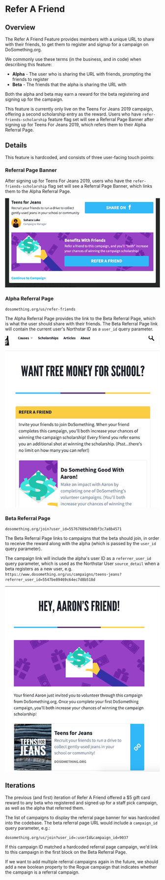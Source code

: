 # Refer A Friend

## Overview

The Refer A Friend Feature provides members with a unique URL to share with their friends, to get them to register and signup for a campaign on DoSomething.org.

We commonly use these terms (in the business, and in code) when describing this feature:

- **Alpha** - The user who is sharing the URL with friends, prompting the friends to register
- **Beta** - The friends that the alpha is sharing the URL with

Both the alpha and beta may earn a reward for the beta registering and signing up for the campaign.

This feature is currently only live on the Teens For Jeans 2019 campaign, offering a second scholarship entry as the reward. Users who have `refer-friends-scholarship` feature flag set will see a Referral Page Banner after signing up for Teens For Jeans 2019, which refers them to their Alpha Referral Page.

## Details

This feature is hardcoded, and consists of three user-facing touch points:

### Referral Page Banner

After signing up for Teens For Jeans 2019, users who have the `refer-friends-scholarship` flag set will see a Referral Page Banner, which links them to the Alpha Referral Page.

![Referral Page Banner Example](../../.gitbook/assets/referral-page-banner.png)

### Alpha Referral Page

```
dosomething.org/us/refer-friends
```

The Alpha Referral Page provides the link to the Beta Referral Page, which is what the user should share with their friends. The Beta Referral Page link will contain the current user's Northstar ID as a `user_id` query parameter.

![Alpha Referral Page Example](../../.gitbook/assets/alpha-referral-page.png)

### Beta Referral Page

```
dosomething.org/join?user_id=55767609a59dbf3c7a8b4571
```

The Beta Referral Page links to campaigns that the beta should join, in order to receive the reward along with the alpha (which is passed by the `user_id` query parameter).

The campaign link will include the alpha's user ID as a `referrer_user_id` query parameter, which is used as the Northstar User `source_detail` when a beta registers as a new user, e.g. `https://www.dosomething.org/us/campaigns/teens-jeans?referrer_user_id=5547be89469c64ec7d8b518d`

![Beta Referral Page Example](../../.gitbook/assets/beta-referral-page.png)

## Iterations

The previous (and first) iteration of Refer A Friend offered a \$5 gift card reward to any beta who registered and signed up for a staff pick campaign, as well as the alpha that referred them.

The list of campaigns to display the referral page banner for was hardcoded into the codebase. The beta referral page URL would include a `campaign_id` query parameter, e.g.:

```
dosomething.org/us/join?user_id=:userId&campaign_id=9037
```

If this campaign ID matched a hardcoded referral page campaign, we'd link to this campaign in the first block on the Beta Referral Page.

If we want to add multiple referral campaigns again in the future, we should add a new boolean property to the Rogue campaign that indicates whether the campaign is a referral campaign.
